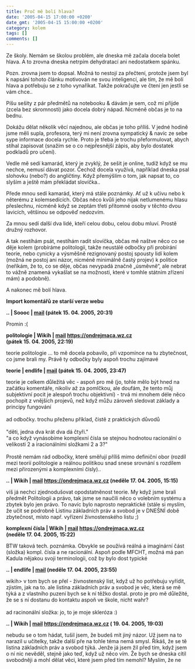 ```yaml
---
title: Proč mě bolí hlava?
date: '2005-04-15 17:00:00 +0200'
date_gmt: '2005-04-15 15:00:00 +0200'
category: kolem
tags: []
comments: []
---
```

<p>Ze školy. Nemám se školou problém, ale dneska mě začala docela bolet hlava.
A to zrovna dneska netrpím dehydratací ani nedostatkem spánku.</p>
<p class="odsazeny">Pozn. zrovna jsem to dopsal. Možná to nestojí za přečtení,
protože jsem byl k napsání tohoto článku motivován ne svou inteligencí,
ale tím, že mě bolí hlava a potřebuju se z toho vynaříkat. Takže pokračujte
ve čtení jen jestli se vám chce..</p>
<p>Píšu sešity z pár předmětů na notebooku &amp; dávám je sem, což mi přijde
(zcela bez skromnosti) jako docela dobrý nápad. Nicméně občas je to na bednu.</p>
<p>Dokážu dělat několik věcí najednou, ale občas je toho příliš. V jedné
hodině jsme měli supla, profesora, terý mi není zrovna sympatický &amp; navíc
ze sebe sype informace docela rychle. Proto je třeba je trochu přeformulovat,
abych stíhal zapisovat (snažím se o co nejpřesnější zápis, aby bylo dostatek
podkladů pro učení).</p>
<p>Vedle mě sedí kamarád, který je zvyklý, že sešit je online, tudíž když se mu nechce,
nemusí dávat pozor. Čechož docela využívá, například dneska psal slohovku (nebo?) do angličtiny.
Když přemýšlím o tom, jak napsat to, co slyším a ještě mám překládat slovíčka..</p>
<p>Přede mnou sedí kamarád, který má stále poznámky. Ať už k učivu nebo k něterému
z kolemsedících. Občas něco kvůli jeho nijak netlumenému hlasu přeslechnu, nicméně
když se zeptám třetí přítomné osoby v těchto dvou lavicích, většinou se odpověď nedozvím.</p>
<p>Za mnou sedí další dva lidé, kteří celou dobu, celou dobu mluví. Prostě družný rozhovor.</p>
<p>A tak nestíhám psát, nestíhám radit slovíčka, občas mě naštve něco co se děje
kolem (probíráme politologii, takže neustálé odbočky při probírání teorie, nebo
cynicky a výsměšně rezignovaný postoj spousty lidí kolem (možná ne postoj ani názor,
nicméně minimálně častý projev) k politice (neříkám, že to, co se děje, občas nevypadá
značně &bdquo;úsměvně&ldquo;, ale nebrat to vážně znamená vykašlat se na možnosti,
které v tomhle státním zřízení mám) a podobně).</p>
<p>A nakonec mě bolí hlava.</p>
<div class="import-komentaru">
<p><strong>Import komentářů ze starší verze webu</strong></p>
<div class="comment">
<p style="font-weight:bold"><span class="compredmet">..</span> | <span class="comname">Soooc</span> |  <a href="mailto:xsoc@post.cz">mail</a> (pátek&nbsp;15.&nbsp;04.&nbsp;2005,&nbsp;20:31)</p>
<p>Promin :( </p>
</div>
<div class="comment">
<p style="font-weight:bold"><span class="compredmet">politologie</span> | <span class="comname">Wikih</span> |  <a href="mailto:ondrejmaca@centrum.cz">mail</a>  <a href="https://ondrejmaca.wz.cz">https://ondrejmaca.wz.cz</a> (pátek&nbsp;15.&nbsp;04.&nbsp;2005,&nbsp;22:19)</p>
<p>teorie politologie ... to mě docela pobavilo, při vzpomínce na tu zbytečnost, co jsme brali my. Právě ty odbočky byly aspoň trochu zajímavé </p>
</div>
<div class="comment">
<p style="font-weight:bold"><span class="compredmet">teorie</span> | <span class="comname">endlife</span> |  <a href="mailto:jan.martinek@post.cz">mail</a> (pátek&nbsp;15.&nbsp;04.&nbsp;2005,&nbsp;23:47)</p>
<p>teorie je celkem důležitá věc - aspoň pro mě (jo, tohle mělo být hned na začátku komentáře, nikoliv až za pomlčkou, ale doufám, že tento můj subjektivní pocit je alespoň trochu objektivní) - trvá mi mnohem déle něco pochopit z vnějších projevů, než když můžu zároveň sledovat základy a principy fungování <br>  <br> ad odbočky. trochu přeženu příklad, čistě z praktických důvodů <br>  <br> &quot;děti, jedna dva krát dva dá čtyři.&quot; <br> &quot;a co když vynásobíme komplexní čísla se stejnou hodnotou racionální o velikosti 2 a iracionálními složkami 2 a 3?&quot; <br>  <br> Prostě nemám rád odbočky, které směřují příliš mimo definiční obor (rozdíl mezi teorií politologie a reálnou politikou snad snese srovnání s rozdílem mezi přirozenými a komplexními čísly).. </p>
</div>
<div class="comment">
<p style="font-weight:bold"><span class="compredmet">..</span> | <span class="comname">Wikih</span> |  <a href="mailto:ondrejmaca@centrum.cz">mail</a>  <a href="https://ondrejmaca.wz.cz">https://ondrejmaca.wz.cz</a> (neděle&nbsp;17.&nbsp;04.&nbsp;2005,&nbsp;15:15)</p>
<p>víš já nechci zjednodušovat opodstatněnost teorie. My když jsme brali předmět Politologii a právo, tak jsme se naučili něco o volebním systému a zbytek bylo jen právo. To navíc bylo naprosto nepraktické (stále si myslím, že učit se podrobně Listinu základních práv a svobod je v DNEŠNÍ době zbytečnost, místo např. vyřízení živnostenského listu ;) </p>
</div>
<div class="comment">
<p style="font-weight:bold"><span class="compredmet">komplexní čísla</span> | <span class="comname">Wikih</span> |  <a href="mailto:ondrejmaca@centrum.cz">mail</a>  <a href="https://ondrejmaca.wz.cz">https://ondrejmaca.wz.cz</a> (neděle&nbsp;17.&nbsp;04.&nbsp;2005,&nbsp;15:22)</p>
<p>BTW taková tech. poznámka. Obvykle se používá reálná a imaginární část (složka) kompl. čísla a ne racionální. Aspoň podle MFCHT, možná má pan Kadula nějakou svoji terminologii, což by bylo dost typické </p>
</div>
<div class="comment">
<p style="font-weight:bold"><span class="compredmet">..</span> | <span class="comname">endlife</span> |  <a href="mailto:jan.martinek@post.cz">mail</a> (neděle&nbsp;17.&nbsp;04.&nbsp;2005,&nbsp;23:55)</p>
<p>wikih&gt; v tom bych se přel - živnostenský list, když už ho potřebuju vyřídit, zjistím, jak na to. ale listina základních práv a svobod je věc, která se mě týká a z vlastního puzení bych se k ní těžko dostal. proto je pro mě důležité, že se s ní dostanu do kontaktu aspoň ve škole, nicht wahr? <br>  <br> ad racinonální složka: jo, to je moje skleróza :) </p>
</div>
<div class="comment">
<p style="font-weight:bold"><span class="compredmet">..</span> | <span class="comname">Wikih</span> |  <a href="mailto:ondrejmaca@centrum.cz">mail</a>  <a href="https://ondrejmaca.wz.cz">https://ondrejmaca.wz.cz</a> (&nbsp;19.&nbsp;04.&nbsp;2005,&nbsp;19:03)</p>
<p>nebudu se o tom hádat, tušil jsem, že budeš mít jiný názor. Už jsem na to narazil u učitelky, takže další pře na tohle téma nemá smysl. Říkáš, že se tě listina základních práv a svobod týká. Jenže já jsem žil před tím, když jsem o ní nic nevěděl, stejně jako teď, když už něco vím. Že bych se dneska cítil svobodněji a mohl dělat věci, které jsem před tím nemohl? Myslím, že ne </p>
</div>
</div>
